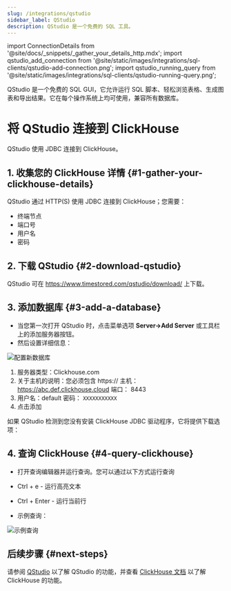 ```yaml
---
slug: /integrations/qstudio
sidebar_label: QStudio
description: QStudio 是一个免费的 SQL 工具。
---
```

import ConnectionDetails from '@site/docs/_snippets/_gather_your_details_http.mdx';
import qstudio_add_connection from '@site/static/images/integrations/sql-clients/qstudio-add-connection.png';
import qstudio_running_query from '@site/static/images/integrations/sql-clients/qstudio-running-query.png';

QStudio 是一个免费的 SQL GUI，它允许运行 SQL 脚本、轻松浏览表格、生成图表和导出结果。它在每个操作系统上均可使用，兼容所有数据库。


# 将 QStudio 连接到 ClickHouse

QStudio 使用 JDBC 连接到 ClickHouse。

## 1. 收集您的 ClickHouse 详情 {#1-gather-your-clickhouse-details}

QStudio 通过 HTTP(S) 使用 JDBC 连接到 ClickHouse；您需要：

- 终端节点
- 端口号
- 用户名
- 密码

<ConnectionDetails />

## 2. 下载 QStudio {#2-download-qstudio}

QStudio 可在 https://www.timestored.com/qstudio/download/ 上下载。

## 3. 添加数据库 {#3-add-a-database}

- 当您第一次打开 QStudio 时，点击菜单选项 **Server->Add Server** 或工具栏上的添加服务器按钮。
- 然后设置详细信息：

<img src={qstudio_add_connection} alt="配置新数据库" />

1.   服务器类型：Clickhouse.com
2.    关于主机的说明：您必须包含 https://
    主机： https://abc.def.clickhouse.cloud
    端口： 8443
3.  用户名：default
    密码： `XXXXXXXXXXX`
 4. 点击添加

如果 QStudio 检测到您没有安装 ClickHouse JDBC 驱动程序，它将提供下载选项：

## 4. 查询 ClickHouse {#4-query-clickhouse}

- 打开查询编辑器并运行查询。您可以通过以下方式运行查询 
- Ctrl + e - 运行高亮文本
- Ctrl + Enter - 运行当前行

- 示例查询：

<img src={qstudio_running_query} alt="示例查询" />

## 后续步骤 {#next-steps}

请参阅 [QStudio](https://www.timestored.com/qstudio) 以了解 QStudio 的功能，并查看 [ClickHouse 文档](https://clickhouse.com/docs) 以了解 ClickHouse 的功能。
